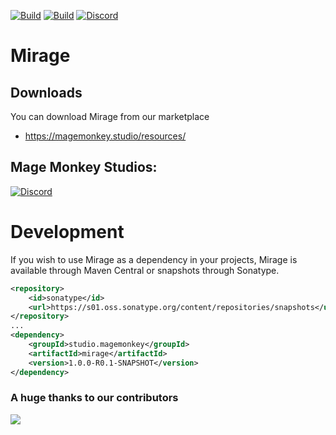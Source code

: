 [![Build](https://github.com/promcteam/mirage/actions/workflows/release.yml/badge.svg?branch=main)](https://s01.oss.sonatype.org/content/repositories/snapshots/studio/magemonkey/mirage/)
[![Build](https://github.com/promcteam/mirage/actions/workflows/devbuild.yml/badge.svg?branch=dev)](https://s01.oss.sonatype.org/content/repositories/snapshots/studio/magemonkey/mirage/1.0.0-R0.1-SNAPSHOT/)
[![Discord](https://dcbadge.vercel.app/api/server/6UzkTe6RvW?style=flat)](https://discord.gg/6UzkTe6RvW)

# Mirage

## Downloads

You can download Mirage from our marketplace

* https://magemonkey.studio/resources/

## Mage Monkey Studios:

[![Discord](https://dcbadge.vercel.app/api/server/6UzkTe6RvW?style=flat)](https://discord.gg/6UzkTe6RvW)

# Development

If you wish to use Mirage as a dependency in your projects, Mirage is available through Maven Central
or snapshots through Sonatype.

```xml
<repository>
    <id>sonatype</id>
    <url>https://s01.oss.sonatype.org/content/repositories/snapshots</url>
</repository>
...
<dependency>
    <groupId>studio.magemonkey</groupId>
    <artifactId>mirage</artifactId>
    <version>1.0.0-R0.1-SNAPSHOT</version>
</dependency>
```

### A huge thanks to our contributors

<a href="https://github.com/promcteam/mirage/graphs/contributors">
<img src="https://contrib.rocks/image?repo=promcteam/mirage" />
</a>